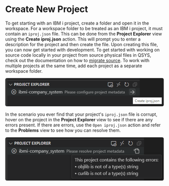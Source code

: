 # Create New Project

To get starting with an IBM i project, create a folder and open it in the workspace. For a workspace folder to be treated as an IBM i project, it must contain an `iproj.json` file. This can be done from the **Project Explorer** view using the **Create iproj.json** action. This will prompt you to enter a description for the project and then create the file. Upon creating this file, you can now get started with development. To get started with working on source code locally in your project from source physical files in QSYS, check out the documentation on how to [migrate source](pages/projectExplorer/migrate-source.md). To work with multiple projects at the same time, add each project as a separate workspace folder.

![Create iproj.json](../../assets/ProjectExplorer_01.png)

In the scenario you ever find that your project's `iproj.json` file is corrupt, hover on the project in the **Project Explorer** view to see if there are any errors present. If there are errors, use the `Open iproj.json` action and refer to the **Problems** view to see how you can resolve them.

![Create iproj.json](../../assets/ProjectExplorer_02.png)
